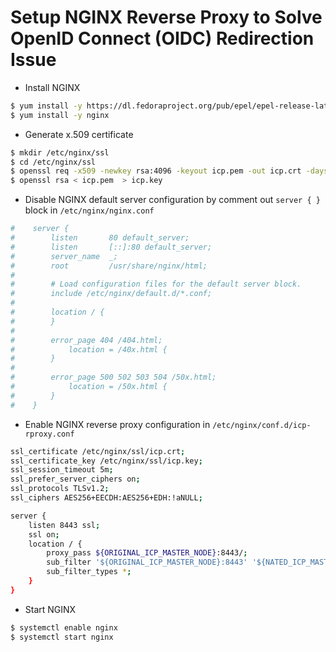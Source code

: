 # Setup NGINX Reverse Proxy to Solve OpenID Connect (OIDC) Redirection Issue
* Install NGINX
```bash
$ yum install -y https://dl.fedoraproject.org/pub/epel/epel-release-latest-7.noarch.rpm
$ yum install -y nginx
```
* Generate x.509 certificate
```bash
$ mkdir /etc/nginx/ssl
$ cd /etc/nginx/ssl
$ openssl req -x509 -newkey rsa:4096 -keyout icp.pem -out icp.crt -days 7300
$ openssl rsa < icp.pem  > icp.key
```
* Disable NGINX default server configuration by comment out ```server { }``` block in ```/etc/nginx/nginx.conf```
```bash
#    server {
#        listen       80 default_server;
#        listen       [::]:80 default_server;
#        server_name  _;
#        root         /usr/share/nginx/html;
#
#        # Load configuration files for the default server block.
#        include /etc/nginx/default.d/*.conf;
#
#        location / {
#        }
#
#        error_page 404 /404.html;
#            location = /40x.html {
#        }
#
#        error_page 500 502 503 504 /50x.html;
#            location = /50x.html {
#        }
#    }
```
* Enable NGINX reverse proxy configuration in ```/etc/nginx/conf.d/icp-rproxy.conf```
```bash
ssl_certificate /etc/nginx/ssl/icp.crt;
ssl_certificate_key /etc/nginx/ssl/icp.key;
ssl_session_timeout 5m;
ssl_prefer_server_ciphers on;
ssl_protocols TLSv1.2;
ssl_ciphers AES256+EECDH:AES256+EDH:!aNULL;

server {
    listen 8443 ssl;
    ssl on;
    location / {
        proxy_pass ${ORIGINAL_ICP_MASTER_NODE}:8443/;
        sub_filter '${ORIGINAL_ICP_MASTER_NODE}:8443' '${NATED_ICP_MASTER_NODE}:8443';
        sub_filter_types *;
    }
}
```
* Start NGINX
```bash
$ systemctl enable nginx
$ systemctl start nginx
```
